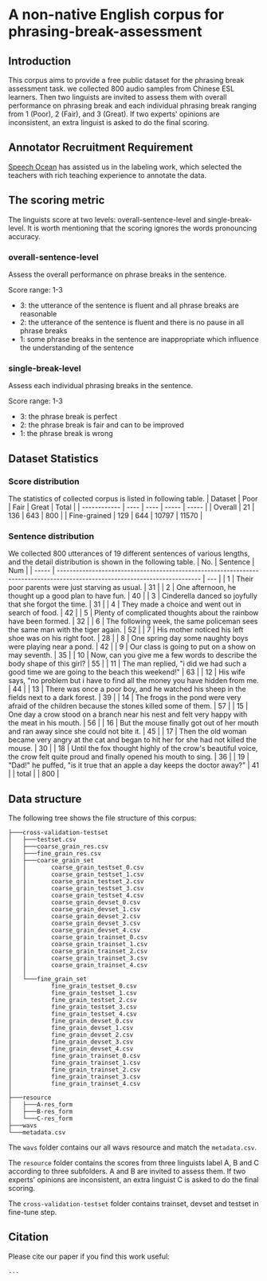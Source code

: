 # A non-native English corpus for phrasing-break-assessment
## Introduction
This corpus aims to provide a free public dataset for the phrasing break assessment task. we collected 800 audio samples from Chinese ESL learners. Then two linguists are invited to assess them with overall performance on phrasing break and each individual phrasing break ranging from 1 (Poor), 2 (Fair), and 3 (Great). If two experts' opinions are inconsistent, an extra linguist is asked to do the final scoring. 
## Annotator Recruitment Requirement
[Speech Ocean](https://en.speechocean.com/) has assisted us in the labeling work, which selected the teachers with rich teaching experience to annotate the data.
## The scoring metric
The linguists score at two levels: overall-sentence-level and single-break-level. It is worth mentioning that the scoring ignores the words pronouncing accuracy.

### overall-sentence-level
Assess the overall performance on phrase breaks in the sentence.

Score range: 1-3

- 3: the utterance of the sentence is fluent and all phrase breaks are reasonable
- 2: the utterance of the sentence is fluent and there is no pause in all phrase breaks
- 1: some phrase breaks in the sentence are inappropriate which influence the understanding of the sentence
### single-break-level
Assess each individual phrasing breaks in the sentence.

Score range: 1-3

- 3: the phrase break is perfect
- 2: the phrase break is fair and can to be improved
- 1: the phrase break is wrong

## Dataset Statistics
### Score distribution
The statistics of collected corpus is listed in following table.
| Dataset      | Poor | Fair | Great | Total |
| ------------ | ---- | ---- | ----- | ----- |
| Overall      | 21   | 136  | 643   | 800   |
| Fine-grained | 129  | 644  | 10797 | 11570 |
### Sentence distribution
We collected 800 utterances of 19 different sentences of various lengths, and the detail distribution is shown in the following table. 
| No.   | Sentence                                                                                                                    | Num |
| ----- | --------------------------------------------------------------------------------------------------------------------------- | --- |
| 1     | Their poor parents were just starving as usual.                                                                             | 31  |
| 2     | One afternoon, he thought up a good plan to have fun.                                                                       | 40  |
| 3     | Cinderella danced so joyfully that she forgot the time.                                                                     | 31  |
| 4     | They made a choice and went out in search of food.                                                                          | 42  |
| 5     | Plenty of complicated thoughts about the rainbow have been formed.                                                          | 32  |
| 6     | The following week, the same policeman sees the same man with the tiger again.                                              | 52  |
| 7     | His mother noticed his left shoe was on his right foot.                                                                     | 28  |
| 8     | One spring day some naughty boys were playing near a pond.                                                                  | 42  |
| 9     | Our class is going to put on a show on may seventh.                                                                         | 35  |
| 10    | Now, can you give me a few words to describe the body shape of this girl?                                                   | 55  |
| 11    | The man replied, "i did we had such a good time we are going to the beach this weekend!"                                    | 63  |
| 12    | His wife says, "no problem but i have to find all the money you have hidden from me.                                        | 44  |
| 13    | There was once a poor boy, and he watched his sheep in the fields next to a dark forest.                                    | 39  |
| 14    | The frogs in the pond were very afraid of the children because the stones killed some of them.                              | 57  |
| 15    | One day a crow stood on a branch near his nest and felt very happy with the meat in his mouth.                              | 56  |
| 16    | But the mouse finally got out of her mouth and ran away since she could not bite it.                                        | 45  |
| 17    | Then the old woman became very angry at the cat and began to hit her for she had not killed the mouse.                      | 30  |
| 18    | Until the fox thought highly of the crow's beautiful voice, the crow felt quite proud and finally opened his mouth to sing. | 36  |
| 19    | "Dad!" he puffed, "is it true that an apple a day keeps the doctor away?"                                                   | 41  |
| total |                                                                                                                             | 800 |

## Data structure
The following tree shows the file structure of this corpus:
```
├───cross-validation-testset
│   ├───testset.csv
│   ├───coarse_grain_res.csv
│   ├───fine_grain_res.csv
│   ├───coarse_grain_set
│   │       coarse_grain_testset_0.csv
│   │       coarse_grain_testset_1.csv
│   │       coarse_grain_testset_2.csv
│   │       coarse_grain_testset_3.csv
│   │       coarse_grain_testset_4.csv
│   │       coarse_grain_devset_0.csv
│   │       coarse_grain_devset_1.csv
│   │       coarse_grain_devset_2.csv
│   │       coarse_grain_devset_3.csv
│   │       coarse_grain_devset_4.csv
│   │       coarse_grain_trainset_0.csv
│   │       coarse_grain_trainset_1.csv
│   │       coarse_grain_trainset_2.csv
│   │       coarse_grain_trainset_3.csv
│   │       coarse_grain_trainset_4.csv
│   │
│   └───fine_grain_set
│           fine_grain_testset_0.csv
│           fine_grain_testset_1.csv
│           fine_grain_testset_2.csv
│           fine_grain_testset_3.csv
│           fine_grain_testset_4.csv
│           fine_grain_devset_0.csv
│           fine_grain_devset_1.csv
│           fine_grain_devset_2.csv
│           fine_grain_devset_3.csv
│           fine_grain_devset_4.csv
│           fine_grain_trainset_0.csv
│           fine_grain_trainset_1.csv
│           fine_grain_trainset_2.csv
│           fine_grain_trainset_3.csv
│           fine_grain_trainset_4.csv
│
├───resource
│   ├───A-res_form
│   ├───B-res_form
│   └───C-res_form
├───wavs
└───metadata.csv
```
The `wavs` folder contains our all wavs resource and match the `metadata.csv`.

The `resource` folder contains the scores from three linguists label A, B and C according to three subfolders. A and B are invited to assess them. If two experts' opinions are inconsistent, an extra linguist C is asked to do the final scoring.

The `cross-validation-testset` folder contains trainset, devset and testset in fine-tune step.

## Citation
Please cite our paper if you find this work useful:

```
...
```

